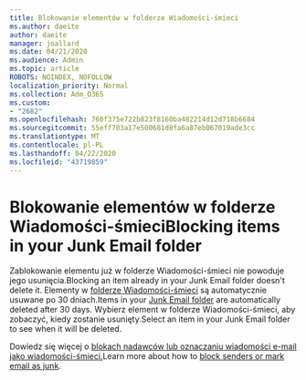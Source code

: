 ```yaml
---
title: Blokowanie elementów w folderze Wiadomości-śmieci
ms.author: daeite
author: daeite
manager: joallard
ms.date: 04/21/2020
ms.audience: Admin
ms.topic: article
ROBOTS: NOINDEX, NOFOLLOW
localization_priority: Normal
ms.collection: Adm_O365
ms.custom:
- "2682"
ms.openlocfilehash: 760f375e722b823f8160ba482214d12d718b6684
ms.sourcegitcommit: 55eff703a17e500681d8fa6a87eb067019ade3cc
ms.translationtype: MT
ms.contentlocale: pl-PL
ms.lasthandoff: 04/22/2020
ms.locfileid: "43719859"
---
```

# <a name="blocking-items-in-your-junk-email-folder"></a><span data-ttu-id="9d8ba-102">Blokowanie elementów w folderze Wiadomości-śmieci</span><span class="sxs-lookup"><span data-stu-id="9d8ba-102">Blocking items in your Junk Email folder</span></span>

<span data-ttu-id="9d8ba-103">Zablokowanie elementu już w folderze Wiadomości-śmieci nie powoduje jego usunięcia.</span><span class="sxs-lookup"><span data-stu-id="9d8ba-103">Blocking an item already in your Junk Email folder doesn't delete it.</span></span> <span data-ttu-id="9d8ba-104">Elementy w [folderze Wiadomości-śmieci](https://outlook.live.com/mail/junkemail) są automatycznie usuwane po 30 dniach.</span><span class="sxs-lookup"><span data-stu-id="9d8ba-104">Items in your [Junk Email folder](https://outlook.live.com/mail/junkemail) are automatically deleted after 30 days.</span></span> <span data-ttu-id="9d8ba-105">Wybierz element w folderze Wiadomości-śmieci, aby zobaczyć, kiedy zostanie usunięty.</span><span class="sxs-lookup"><span data-stu-id="9d8ba-105">Select an item in your Junk Email folder to see when it will be deleted.</span></span>

<span data-ttu-id="9d8ba-106">Dowiedz się więcej o [blokach nadawców lub oznaczaniu wiadomości e-mail jako wiadomości-śmieci.](https://support.office.com/article/a3ece97b-82f8-4a5e-9ac3-e92fa6427ae4)</span><span class="sxs-lookup"><span data-stu-id="9d8ba-106">Learn more about how to [block senders or mark email as junk](https://support.office.com/article/a3ece97b-82f8-4a5e-9ac3-e92fa6427ae4).</span></span>